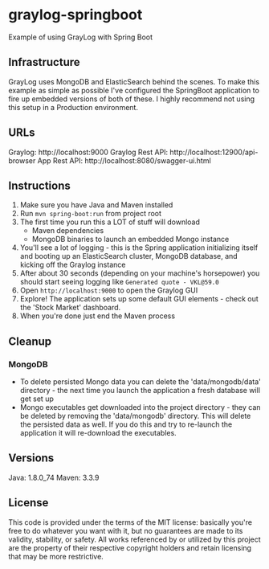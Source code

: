 # graylog-springboot
Example of using GrayLog with Spring Boot

## Infrastructure
GrayLog uses MongoDB and ElasticSearch behind the scenes. To make this example as simple as possible I've configured the SpringBoot application to fire up embedded versions of both of these. I highly recommend not using this setup in a Production environment.

## URLs
Graylog: http://localhost:9000
Graylog Rest API: http://localhost:12900/api-browser
App Rest API: http://localhost:8080/swagger-ui.html

## Instructions
1. Make sure you have Java and Maven installed
2. Run `mvn spring-boot:run` from project root
3. The first time you run this a LOT of stuff will download
    - Maven dependencies
    - MongoDB binaries to launch an embedded Mongo instance
4. You'll see a lot of logging - this is the Spring application initializing itself and booting up an ElasticSearch cluster, MongoDB database, and kicking off the Graylog instance
5. After about 30 seconds (depending on your machine's horsepower) you should start seeing logging like `Generated quote - VKL@59.0`
6. Open `http://localhost:9000` to open the Graylog GUI
7. Explore! The application sets up some default GUI elements - check out the 'Stock Market' dashboard.
8. When you're done just end the Maven process

## Cleanup
### MongoDB
- To delete persisted Mongo data you can delete the 'data/mongodb/data' directory - the next time you launch the application a fresh database will get set up
- Mongo executables get downloaded into the project directory - they can be deleted by removing the 'data/mongodb' directory. This will delete the persisted data as well. If you do this and try to re-launch the application it will re-download the executables.

## Versions
Java: 1.8.0_74
Maven: 3.3.9

## License
This code is provided under the terms of the MIT license: basically you're free to do whatever you want with it, but no guarantees are made to its validity, stability, or safety. All works referenced by or utilized by this project are the property of their respective copyright holders and retain licensing that may be more restrictive.